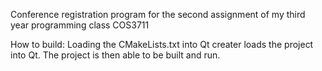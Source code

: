 Conference registration program for the second assignment of my third year programming class COS3711

How to build:
Loading the CMakeLists.txt into Qt creater loads the project into Qt.
The project is then able to be built and run.
